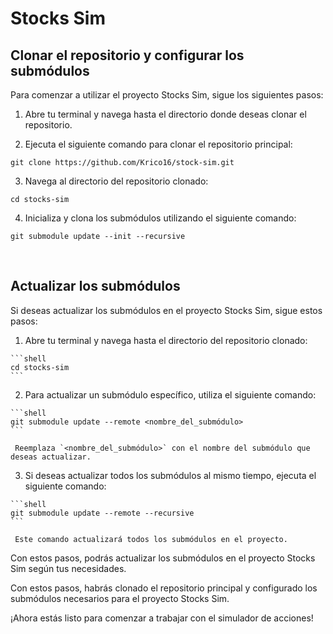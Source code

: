# Stocks Sim

## Clonar el repositorio y configurar los submódulos

Para comenzar a utilizar el proyecto Stocks Sim, sigue los siguientes pasos:

1. Abre tu terminal y navega hasta el directorio donde deseas clonar el repositorio.

2. Ejecuta el siguiente comando para clonar el repositorio principal:

  ```shell
  git clone https://github.com/Krico16/stock-sim.git
  ```

3. Navega al directorio del repositorio clonado:

  ```shell
  cd stocks-sim
  ```

4. Inicializa y clona los submódulos utilizando el siguiente comando:

  ```shell
  git submodule update --init --recursive
  ```

<br>
  
## Actualizar los submódulos
  
  Si deseas actualizar los submódulos en el proyecto Stocks Sim, sigue estos pasos:
  
  1. Abre tu terminal y navega hasta el directorio del repositorio clonado:
  
    ```shell
    cd stocks-sim
    ```
  
  2. Para actualizar un submódulo específico, utiliza el siguiente comando:
  
    ```shell
    git submodule update --remote <nombre_del_submódulo>
    ```
  
     Reemplaza `<nombre_del_submódulo>` con el nombre del submódulo que deseas actualizar.
  
  3. Si deseas actualizar todos los submódulos al mismo tiempo, ejecuta el siguiente comando:
  
    ```shell
    git submodule update --remote --recursive
    ```
  
     Este comando actualizará todos los submódulos en el proyecto.
  
  Con estos pasos, podrás actualizar los submódulos en el proyecto Stocks Sim según tus necesidades.



Con estos pasos, habrás clonado el repositorio principal y configurado los submódulos necesarios para el proyecto Stocks Sim.

¡Ahora estás listo para comenzar a trabajar con el simulador de acciones!